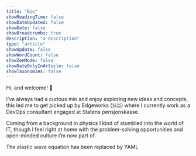 ```yaml
---
title: "Bio"
showReadingTime: false
showDateUpdated: false
showDate: false
showBreadcrumbs: true
description: "a description"
type: "article"
showUpdate: false
showWordCount: false
showZenMode: false
showDateOnlyInArticle: false
showTaxonomies: false
---
```

Hi, and welcome! 👋

I’ve always had a curious min and enjoy exploring new ideas and concepts, this led me to get picked up by Edgeworks (🇳🇴) where I currently work as a DevOps consultant engaged at Statens pensjonskasse.

Coming from a background in physics I kind of stumbled into the world of IT, though I feel right at home with the problem-solving opportunities and open-minded culture I’m now part of.

The elastic wave equation has been replaced by YAML